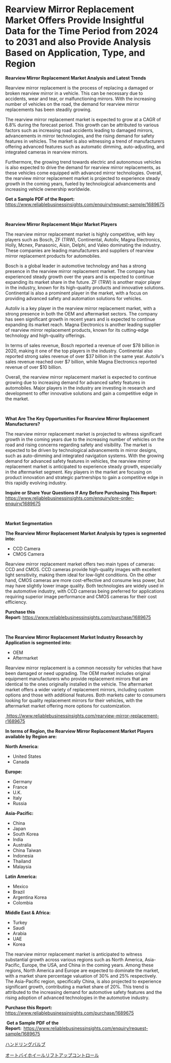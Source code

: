 <p><h1>Rearview Mirror Replacement Market Offers Provide Insightful Data for the Time Period from 2024 to 2031 and also Provide Analysis Based on Application, Type, and Region</h1></p><p><strong>Rearview Mirror Replacement Market Analysis and Latest Trends</strong></p>
<p><p>Rearview mirror replacement is the process of replacing a damaged or broken rearview mirror in a vehicle. This can be necessary due to accidents, wear and tear, or malfunctioning mirrors. With the increasing number of vehicles on the road, the demand for rearview mirror replacements has been steadily growing.</p><p>The rearview mirror replacement market is expected to grow at a CAGR of 6.8% during the forecast period. This growth can be attributed to various factors such as increasing road accidents leading to damaged mirrors, advancements in mirror technologies, and the rising demand for safety features in vehicles. The market is also witnessing a trend of manufacturers offering advanced features such as automatic dimming, auto-adjusting, and integrated cameras in rearview mirrors.</p><p>Furthermore, the growing trend towards electric and autonomous vehicles is also expected to drive the demand for rearview mirror replacements, as these vehicles come equipped with advanced mirror technologies. Overall, the rearview mirror replacement market is projected to experience steady growth in the coming years, fueled by technological advancements and increasing vehicle ownership worldwide.</p></p>
<p><strong>Get a Sample PDF of the Report:&nbsp;</strong> <a href="https://www.reliablebusinessinsights.com/enquiry/request-sample/1689675">https://www.reliablebusinessinsights.com/enquiry/request-sample/1689675</a></p>
<p>&nbsp;</p>
<p><strong>Rearview Mirror Replacement Major Market Players</strong></p>
<p><p>The rearview mirror replacement market is highly competitive, with key players such as Bosch, ZF (TRW), Continental, Autoliv, Magna Electronics, Holly, Mcnex, Panasonic, Aisin, Delphi, and Valeo dominating the industry. These companies are leading manufacturers and suppliers of rearview mirror replacement products for automobiles.</p><p>Bosch is a global leader in automotive technology and has a strong presence in the rearview mirror replacement market. The company has experienced steady growth over the years and is expected to continue expanding its market share in the future. ZF (TRW) is another major player in the industry, known for its high-quality products and innovative solutions. Continental is also a prominent player in the market, with a focus on providing advanced safety and automation solutions for vehicles.</p><p>Autoliv is a key player in the rearview mirror replacement market, with a strong presence in both the OEM and aftermarket sectors. The company has seen significant growth in recent years and is expected to continue expanding its market reach. Magna Electronics is another leading supplier of rearview mirror replacement products, known for its cutting-edge technology and high-quality offerings.</p><p>In terms of sales revenue, Bosch reported a revenue of over $78 billion in 2020, making it one of the top players in the industry. Continental also reported strong sales revenue of over $37 billion in the same year. Autoliv's sales revenue reached over $7 billion, while Magna Electronics reported revenue of over $10 billion.</p><p>Overall, the rearview mirror replacement market is expected to continue growing due to increasing demand for advanced safety features in automobiles. Major players in the industry are investing in research and development to offer innovative solutions and gain a competitive edge in the market.</p></p>
<p>&nbsp;</p>
<p><strong>What Are The Key Opportunities For Rearview Mirror Replacement Manufacturers?</strong></p>
<p><p>The rearview mirror replacement market is projected to witness significant growth in the coming years due to the increasing number of vehicles on the road and rising concerns regarding safety and visibility. The market is expected to be driven by technological advancements in mirror designs, such as auto-dimming and integrated navigation systems. With the growing demand for advanced safety features in vehicles, the rearview mirror replacement market is anticipated to experience steady growth, especially in the aftermarket segment. Key players in the market are focusing on product innovation and strategic partnerships to gain a competitive edge in this rapidly evolving industry.</p></p>
<p><strong>Inquire or Share Your Questions If Any Before Purchasing This Report:</strong> <a href="https://www.reliablebusinessinsights.com/enquiry/pre-order-enquiry/1689675">https://www.reliablebusinessinsights.com/enquiry/pre-order-enquiry/1689675</a></p>
<p>&nbsp;</p>
<p><strong>Market Segmentation</strong></p>
<p><strong>The Rearview Mirror Replacement Market Analysis by types is segmented into:</strong></p>
<p><ul><li>CCD Camera</li><li>CMOS Camera</li></ul></p>
<p><p>Rearview mirror replacement market offers two main types of cameras: CCD and CMOS. CCD cameras provide high-quality images with excellent light sensitivity, making them ideal for low-light conditions. On the other hand, CMOS cameras are more cost-effective and consume less power, but may have slightly lower image quality. Both technologies are widely used in the automotive industry, with CCD cameras being preferred for applications requiring superior image performance and CMOS cameras for their cost efficiency.</p></p>
<p><strong>Purchase this Report:&nbsp;</strong><a href="https://www.reliablebusinessinsights.com/purchase/1689675">https://www.reliablebusinessinsights.com/purchase/1689675</a></p>
<p>&nbsp;</p>
<p><strong>The Rearview Mirror Replacement Market Industry Research by Application is segmented into:</strong></p>
<p><ul><li>OEM</li><li>Aftermarket</li></ul></p>
<p><p>Rearview mirror replacement is a common necessity for vehicles that have been damaged or need upgrading. The OEM market includes original equipment manufacturers who provide replacement mirrors that are identical to the ones originally installed in the vehicle. The aftermarket market offers a wider variety of replacement mirrors, including custom options and those with additional features. Both markets cater to consumers looking for quality replacement mirrors for their vehicles, with the aftermarket market offering more options for customization.</p></p>
<p><a href="https://www.reliablebusinessinsights.com/rearview-mirror-replacement-r1689675">&nbsp;https://www.reliablebusinessinsights.com/rearview-mirror-replacement-r1689675</a></p>
<p><strong>In terms of Region, the Rearview Mirror Replacement Market Players available by Region are:</strong></p>
<p>
    <p> <strong> North America: </strong>
        <ul>
            <li>United States</li>
            <li>Canada</li>
        </ul>
        </p> 
    <p> <strong> Europe: </strong>
        <ul>
            <li>Germany</li>
            <li>France</li>
            <li>U.K.</li>
            <li>Italy</li>
            <li>Russia</li>
        </ul>
        </p> 
    <p> <strong> Asia-Pacific: </strong>
        <ul>
            <li>China</li>
            <li>Japan</li>
            <li>South Korea</li>
            <li>India</li>
            <li>Australia</li>
            <li>China Taiwan</li>
            <li>Indonesia</li>
            <li>Thailand</li>
            <li>Malaysia</li>
        </ul>
        </p> 
    <p> <strong> Latin America: </strong>
        <ul>
            <li>Mexico</li>
            <li>Brazil</li>
            <li>Argentina Korea</li>
            <li>Colombia</li>
        </ul>
        </p> 
    <p> <strong> Middle East & Africa: </strong>
        <ul>
            <li>Turkey</li>
            <li>Saudi</li>
            <li>Arabia</li>
            <li>UAE</li>
            <li>Korea</li>
        </ul>
    </p>
    </p>
<p><p>The rearview mirror replacement market is anticipated to witness substantial growth across various regions such as North America, Asia-Pacific, Europe, the USA, and China in the coming years. Among these regions, North America and Europe are expected to dominate the market, with a market share percentage valuation of 30% and 25% respectively. The Asia-Pacific region, specifically China, is also projected to experience significant growth, contributing a market share of 20%. This trend is attributed to the increasing demand for automotive safety features and the rising adoption of advanced technologies in the automotive industry.</p></p>
<p><strong>Purchase this Report: </strong><a href="https://www.reliablebusinessinsights.com/purchase/1689675">https://www.reliablebusinessinsights.com/purchase/1689675</a></p>
<p>&nbsp;<strong>Get a Sample PDF of the Report:&nbsp;&nbsp;</strong><a href="https://www.reliablebusinessinsights.com/enquiry/request-sample/1689675">https://www.reliablebusinessinsights.com/enquiry/request-sample/1689675</a></p>
<p><strong></strong></p>
<p><p><a href="https://medium.com/@lilliegrant1999/%E3%83%90%E3%83%AB%E3%83%96%E5%B8%82%E5%A0%B4%E3%81%AE%E8%A6%8F%E6%A8%A1%E3%81%AF-%E3%82%B0%E3%83%AD%E3%83%BC%E3%83%90%E3%83%AB%E7%94%A3%E6%A5%AD%E3%81%AB%E3%81%8A%E3%81%91%E3%82%8B%E6%9C%80%E9%81%A9%E3%81%AA%E3%83%9E%E3%83%BC%E3%82%B1%E3%83%86%E3%82%A3%E3%83%B3%E3%82%B0%E3%83%81%E3%83%A3%E3%83%8D%E3%83%AB%E3%82%92%E7%A4%BA%E3%81%97%E3%81%A6%E3%81%84%E3%81%BE%E3%81%99-a28193c46db5">ハンドリングバルブ</a></p><p><a href="https://medium.com/@baileeupton1902/%E3%83%90%E3%82%A4%E3%82%AF%E3%81%AE%E3%83%9B%E3%82%A4%E3%83%BC%E3%83%AB%E3%83%AA%E3%83%95%E3%83%88%E3%82%A2%E3%83%83%E3%83%97%E3%82%B3%E3%83%B3%E3%83%88%E3%83%AD%E3%83%BC%E3%83%AB%E5%B8%82%E5%A0%B4%E3%81%AE%E8%A6%8F%E6%A8%A1%E3%81%AF-%E4%B8%96%E7%95%8C%E7%94%A3%E6%A5%AD%E3%81%AE%E4%B8%AD%E3%81%A7%E6%9C%80%E9%81%A9%E3%81%AE%E3%83%9E%E3%83%BC%E3%82%B1%E3%83%86%E3%82%A3%E3%83%B3%E3%82%B0%E3%83%81%E3%83%A3%E3%83%8D%E3%83%AB%E3%82%92%E6%98%8E%E3%82%89%E3%81%8B%E3%81%AB%E3%81%97%E3%81%A6%E3%81%84%E3%81%BE%E3%81%99-2cf6dee50bca">オートバイホイールリフトアップコントロール</a></p></p>